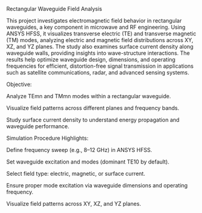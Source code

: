 Rectangular Waveguide Field Analysis

This project investigates electromagnetic field behavior in rectangular waveguides, a key component in microwave and RF engineering. Using ANSYS HFSS, it visualizes transverse electric (TE) and transverse magnetic (TM) modes, analyzing electric and magnetic field distributions across XY, XZ, and YZ planes. The study also examines surface current density along waveguide walls, providing insights into wave-structure interactions. The results help optimize waveguide design, dimensions, and operating frequencies for efficient, distortion-free signal transmission in applications such as satellite communications, radar, and advanced sensing systems.

Objective:

Analyze TEmn and TMmn modes within a rectangular waveguide.

Visualize field patterns across different planes and frequency bands.

Study surface current density to understand energy propagation and waveguide performance.

Simulation Procedure Highlights:

Define frequency sweep (e.g., 8–12 GHz) in ANSYS HFSS.

Set waveguide excitation and modes (dominant TE10 by default).

Select field type: electric, magnetic, or surface current.

Ensure proper mode excitation via waveguide dimensions and operating frequency.

Visualize field patterns across XY, XZ, and YZ planes.
